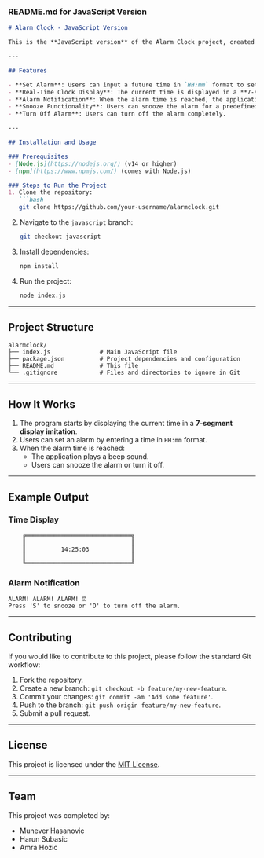### **README.md for JavaScript Version**

```markdown
# Alarm Clock - JavaScript Version

This is the **JavaScript version** of the Alarm Clock project, created as part of CS305 at the International University of Sarajevo. The project demonstrates proficiency in JavaScript by implementing a simple alarm clock with a 7-segment display imitation.

---

## Features

- **Set Alarm**: Users can input a future time in `HH:mm` format to set an alarm.
- **Real-Time Clock Display**: The current time is displayed in a **7-segment display imitation** using ASCII art, updating every second.
- **Alarm Notification**: When the alarm time is reached, the application plays a **beep sound** and displays a notification.
- **Snooze Functionality**: Users can snooze the alarm for a predefined duration (default: 1 minute).
- **Turn Off Alarm**: Users can turn off the alarm completely.

---

## Installation and Usage

### Prerequisites
- [Node.js](https://nodejs.org/) (v14 or higher)
- [npm](https://www.npmjs.com/) (comes with Node.js)

### Steps to Run the Project
1. Clone the repository:
   ```bash
   git clone https://github.com/your-username/alarmclock.git
   ```
2. Navigate to the `javascript` branch:
   ```bash
   git checkout javascript
   ```
3. Install dependencies:
   ```bash
   npm install
   ```
4. Run the project:
   ```bash
   node index.js
   ```

---

## Project Structure

```
alarmclock/
├── index.js              # Main JavaScript file
├── package.json          # Project dependencies and configuration
├── README.md             # This file
└── .gitignore            # Files and directories to ignore in Git
```

---

## How It Works

1. The program starts by displaying the current time in a **7-segment display imitation**.
2. Users can set an alarm by entering a time in `HH:mm` format.
3. When the alarm time is reached:
   - The application plays a beep sound.
   - Users can snooze the alarm or turn it off.

---

## Example Output

### Time Display
```
    ╔══════════════════════════════╗
    ║                              ║
    ║          14:25:03            ║
    ║                              ║
    ╚══════════════════════════════╝
```

### Alarm Notification
```
ALARM! ALARM! ALARM! ⏰
Press 'S' to snooze or 'O' to turn off the alarm.
```

---

## Contributing

If you would like to contribute to this project, please follow the standard Git workflow:

1. Fork the repository.
2. Create a new branch: `git checkout -b feature/my-new-feature`.
3. Commit your changes: `git commit -am 'Add some feature'`.
4. Push to the branch: `git push origin feature/my-new-feature`.
5. Submit a pull request.

---

## License

This project is licensed under the [MIT License](LICENSE).

---

## Team

This project was completed by:
- Munever Hasanovic
- Harun Subasic
- Amra Hozic
```
